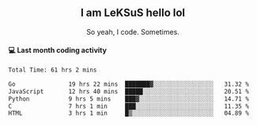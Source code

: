 <h2 align="center">I am LeKSuS hello lol</h2>
<p align="center">So yeah, I code. Sometimes.</p>

#### :computer: Last month coding activity
<!--START_SECTION:waka-->

```txt
Total Time: 61 hrs 2 mins

Go               19 hrs 22 mins  ███████▓░░░░░░░░░░░░░░░░░   31.32 %
JavaScript       12 hrs 40 mins  █████░░░░░░░░░░░░░░░░░░░░   20.51 %
Python           9 hrs 5 mins    ███▓░░░░░░░░░░░░░░░░░░░░░   14.71 %
C                7 hrs 1 min     ███░░░░░░░░░░░░░░░░░░░░░░   11.35 %
HTML             3 hrs 1 min     █▒░░░░░░░░░░░░░░░░░░░░░░░   04.89 %
```

<!--END_SECTION:waka-->

